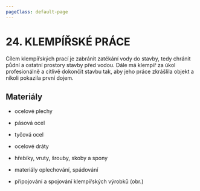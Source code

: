 ```yaml
---
pageClass: default-page
---
```


# 24. KLEMPÍŘSKÉ PRÁCE

Cílem klempířských prací je zabránit zatékání vody do stavby, tedy chránit půdní a ostatní prostory stavby před vodou. Dále má klempíř za úkol profesionálně a citlivě dokončit stavbu tak, aby jeho práce zkrášlila objekt a nikoli pokazila první dojem.

## Materiály

- ocelové plechy
- pásová ocel
- tyčová ocel
- ocelové dráty
- hřebíky, vruty, šrouby, skoby a spony

- materiály oplechování, spádování
- připojování a spojování klempířských výrobků (obr.)
